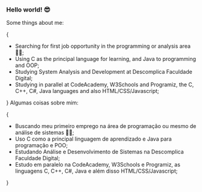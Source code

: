 ### Hello world! 😎

Some things about me:

{

- Searching for first job opportunity in the programming or analysis area 👨‍💼;
- Using C as the principal language for learning, and Java to programming and OOP;
- Studying System Analysis and Development at Descomplica Faculdade Digital;
- Studying in parallel at CodeAcademy, W3Schools and Programiz, the C, C++, C#, Java languages and also HTML/CSS/Javascript;

}
Algumas coisas sobre mim:

{

- Buscando meu primeiro emprego na área de programação ou mesmo de análise de sistemas 👨‍💼;
- Uso C como a principal linguagem de aprendizado e Java para programação e POO;
- Estudando Análise e Desenvolvimento de Sistemas na Descomplica Faculdade Digital;
- Estudo em paralelo na CodeAcademy, W3Schools e Programiz, as linguagens C, C++, C#, Java e além disso HTML/CSS/Javascript;

}
